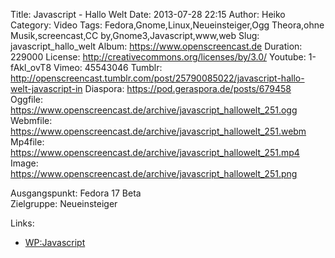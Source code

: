 Title: Javascript - Hallo Welt
Date: 2013-07-28 22:15
Author: Heiko
Category: Video
Tags: Fedora,Gnome,Linux,Neueinsteiger,Ogg Theora,ohne Musik,screencast,CC by,Gnome3,Javascript,www,web
Slug: javascript_hallo_welt
Album: https://www.openscreencast.de
Duration: 229000
License: http://creativecommons.org/licenses/by/3.0/
Youtube: 1-fAkl_ovT8
Vimeo: 45543046
Tumblr: http://openscreencast.tumblr.com/post/25790085022/javascript-hallo-welt-javascript-in
Diaspora: https://pod.geraspora.de/posts/679458
Oggfile: https://www.openscreencast.de/archive/javascript_hallowelt_251.ogg
Webmfile: https://www.openscreencast.de/archive/javascript_hallowelt_251.webm
Mp4file: https://www.openscreencast.de/archive/javascript_hallowelt_251.mp4
Image: https://www.openscreencast.de/archive/javascript_hallowelt_251.png

Ausgangspunkt: Fedora 17 Beta  
Zielgruppe: Neueinsteiger  

Links:

  * [WP:Javascript](https://de.wikipedia.org/wiki/Javascript "Link zu WP:Javascript" )

